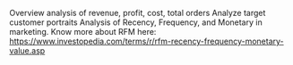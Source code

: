 Overview analysis of revenue, profit, cost, total orders
Analyze target customer portraits
Analysis of Recency, Frequency, and Monetary in marketing. Know more about RFM here: https://www.investopedia.com/terms/r/rfm-recency-frequency-monetary-value.asp
